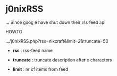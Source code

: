 # j0nixRSS
... SInce google have shut down their rss feed api 

HOWTO

.../j0nixRSS.php?rss=nixcraft&limit=2&truncate=50

- **rss** : rss-feed name

- **truncate** : truncate description after x characters

- **limit** : nr of items from feed
